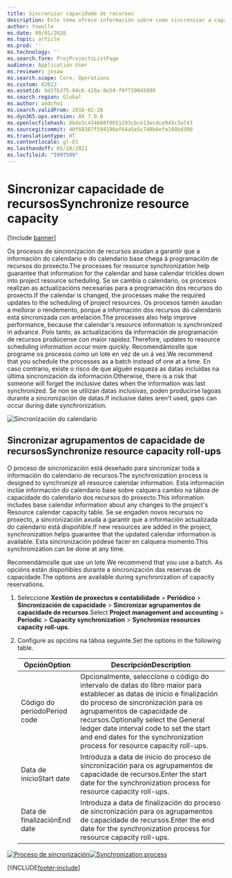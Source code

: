 ```yaml
---
title: Sincronizar capacidade de recursos
description: Este tema ofrece información sobre como sincronizar a capacidade dun recurso entre calendarios e proxectos.
author: Yowelle
ms.date: 09/01/2020
ms.topic: article
ms.prod: ''
ms.technology: ''
ms.search.form: ProjProjectsListPage
audience: Application User
ms.reviewer: josaw
ms.search.scope: Core, Operations
ms.custom: 82022
ms.assetid: bd2fb375-84c6-428a-8e54-f0f719045898
ms.search.region: Global
ms.author: andchoi
ms.search.validFrom: 2016-02-28
ms.dyn365.ops.version: AX 7.0.0
ms.openlocfilehash: 8bde3c434680f0651293cbce13ecdce945c3a743
ms.sourcegitcommit: 40f68387f594180af64a5e5c748b6efa188bd300
ms.translationtype: HT
ms.contentlocale: gl-ES
ms.lasthandoff: 05/10/2021
ms.locfileid: "5997509"
---
```

# <a name="synchronize-resource-capacity"></a><span data-ttu-id="4030f-103">Sincronizar capacidade de recursos</span><span class="sxs-lookup"><span data-stu-id="4030f-103">Synchronize resource capacity</span></span>

[!include [banner](../includes/banner.md)]

<span data-ttu-id="4030f-104">Os procesos de sincronización de recursos axudan a garantir que a información do calendario e do calendario base chega á programación de recursos do proxecto.</span><span class="sxs-lookup"><span data-stu-id="4030f-104">The processes for resource synchronization help guarantee that information for the calendar and base calendar trickles down into project resource scheduling.</span></span> <span data-ttu-id="4030f-105">Se se cambia o calendario, os procesos realizan as actualizacións necesarias para a programación dos recursos do proxecto.</span><span class="sxs-lookup"><span data-stu-id="4030f-105">If the calendar is changed, the processes make the required updates to the scheduling of project resources.</span></span> <span data-ttu-id="4030f-106">Os procesos tamén axudan a mellorar o rendemento, porque a información dos recursos do calendario está sincronizada con antelación.</span><span class="sxs-lookup"><span data-stu-id="4030f-106">The processes also help improve performance, because the calendar's resource information is synchronized in advance.</span></span> <span data-ttu-id="4030f-107">Polo tanto, as actualizacións da información de programación de recursos prodúcense con maior rapidez.</span><span class="sxs-lookup"><span data-stu-id="4030f-107">Therefore, updates to resource scheduling information occur more quickly.</span></span> <span data-ttu-id="4030f-108">Recomendámoslle que programe os procesos como un lote en vez de un á vez.</span><span class="sxs-lookup"><span data-stu-id="4030f-108">We recommend that you schedule the processes as a batch instead of one at a time.</span></span> <span data-ttu-id="4030f-109">En caso contrario, existe o risco de que alguén esqueza as datas incluídas na última sincronización da información.</span><span class="sxs-lookup"><span data-stu-id="4030f-109">Otherwise, there is a risk that someone will forget the inclusive dates when the information was last synchronized.</span></span> <span data-ttu-id="4030f-110">Se non se utilizan datas inclusivas, poden producirse lagoas durante a sincronización de datas.</span><span class="sxs-lookup"><span data-stu-id="4030f-110">If inclusive dates aren't used, gaps can occur during date synchronization.</span></span>

![Sincronización do calendario](./media/projectresourcing04-1024x471.jpg)

## <a name="synchronize-resource-capacity-roll-ups"></a><span data-ttu-id="4030f-112">Sincronizar agrupamentos de capacidade de recursos</span><span class="sxs-lookup"><span data-stu-id="4030f-112">Synchronize resource capacity roll-ups</span></span>

<span data-ttu-id="4030f-113">O proceso de sincronización está deseñado para sincronizar toda a información do calendario de recursos.</span><span class="sxs-lookup"><span data-stu-id="4030f-113">The synchronization process is designed to synchronize all resource calendar information.</span></span> <span data-ttu-id="4030f-114">Esta información inclúe información do calendario base sobre calquera cambio na táboa de capacidade do calendario dos recursos do proxecto.</span><span class="sxs-lookup"><span data-stu-id="4030f-114">This information includes base calendar information about any changes to the project's Resource calendar capacity table.</span></span> <span data-ttu-id="4030f-115">Se se engaden novos recursos no proxecto, a sincronización axuda a garantir que a información actualizada do calendario está dispoñible.</span><span class="sxs-lookup"><span data-stu-id="4030f-115">If new resources are added in the project, synchronization helps guarantee that the updated calendar information is available.</span></span> <span data-ttu-id="4030f-116">Esta sincronización pódese facer en calquera momento.</span><span class="sxs-lookup"><span data-stu-id="4030f-116">This synchronization can be done at any time.</span></span>

<span data-ttu-id="4030f-117">Recomendámoslle que use un lote.</span><span class="sxs-lookup"><span data-stu-id="4030f-117">We recommend that you use a batch.</span></span> <span data-ttu-id="4030f-118">As opcións están dispoñibles durante a sincronización das reservas de capacidade.</span><span class="sxs-lookup"><span data-stu-id="4030f-118">The options are available during synchronization of capacity reservations.</span></span>

1. <span data-ttu-id="4030f-119">Seleccione **Xestión de proxectos e contabilidade** &gt; **Periódico** &gt; **Sincronización de capacidade** &gt; **Sincronizar agrupamentos de capacidade de recursos**.</span><span class="sxs-lookup"><span data-stu-id="4030f-119">Select **Project management and accounting** &gt; **Periodic** &gt; **Capacity synchronization** &gt; **Synchronize resources capacity roll-ups**.</span></span>
2. <span data-ttu-id="4030f-120">Configure as opcións na táboa seguinte.</span><span class="sxs-lookup"><span data-stu-id="4030f-120">Set the options in the following table.</span></span>

    | <span data-ttu-id="4030f-121">Opción</span><span class="sxs-lookup"><span data-stu-id="4030f-121">Option</span></span>      | <span data-ttu-id="4030f-122">Descripción</span><span class="sxs-lookup"><span data-stu-id="4030f-122">Description</span></span> |
    |-------------|-------------|
    | <span data-ttu-id="4030f-123">Código do período</span><span class="sxs-lookup"><span data-stu-id="4030f-123">Period code</span></span> | <span data-ttu-id="4030f-124">Opcionalmente, seleccione o código do intervalo de datas do libro maior para establecer as datas de inicio e finalización do proceso de sincronización para os agrupamentos de capacidade de recursos.</span><span class="sxs-lookup"><span data-stu-id="4030f-124">Optionally select the General ledger date interval code to set the start and end dates for the synchronization process for resource capacity roll-ups.</span></span> |
    | <span data-ttu-id="4030f-125">Data de inicio</span><span class="sxs-lookup"><span data-stu-id="4030f-125">Start date</span></span>  | <span data-ttu-id="4030f-126">Introduza a data de inicio do proceso de sincronización para os agrupamentos de capacidade de recursos.</span><span class="sxs-lookup"><span data-stu-id="4030f-126">Enter the start date for the synchronization process for resource capacity roll-ups.</span></span> |
    | <span data-ttu-id="4030f-127">Data de finalización</span><span class="sxs-lookup"><span data-stu-id="4030f-127">End date</span></span>    | <span data-ttu-id="4030f-128">Introduza a data de finalización do proceso de sincronización para os agrupamentos de capacidade de recursos.</span><span class="sxs-lookup"><span data-stu-id="4030f-128">Enter the end date for the synchronization process for resource capacity roll-ups.</span></span> |

<span data-ttu-id="4030f-129">[![Proceso de sincronización](./media/projectresourcing09.jpg)](./media/projectresourcing09.jpg)</span><span class="sxs-lookup"><span data-stu-id="4030f-129">[![Synchronization process](./media/projectresourcing09.jpg)](./media/projectresourcing09.jpg)</span></span>


[!INCLUDE[footer-include](../includes/footer-banner.md)]